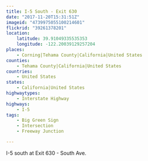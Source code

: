```yaml
---
title: I-5 South - Exit 630
date: "2017-11-20T15:31:51Z"
imageid: "4739975055100214601"
flickrid: "39261378201"
location:
    latitude: 39.91049335535353
    longitude: -122.20039129257204
places:
    - Corning|Tehama County|California|United States
counties:
    - Tehama County|California|United States
countries:
    - United States
states:
    - California|United States
highwaytypes:
    - Interstate Highway
highways:
    - I-5
tags:
    - Big Green Sign
    - Intersection
    - Freeway Junction

---
```

I-5 south at Exit 630 - South Ave.